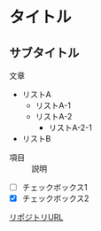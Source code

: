 # タイトル
## サブタイトル
文章

* リストA
  * リストA-1
  * リストA-2
    * リストA-2-1
* リストB

<dl>
  <dt>項目</dt>
  <dd>説明</dd>
</dl>

- [ ] チェックボックス1
- [x] チェックボックス2

[リポジトリURL](https://github.com/ImamuraKyosuke/git-practice-target/tree/main "タイトル")
